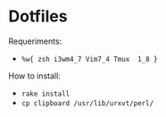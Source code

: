 Dotfiles
========

Requeriments:

*  `%w{ zsh i3wm4_7 Vim7_4 Tmux  1_8 }`

How to install:

* `rake install`
* `cp clipboard /usr/lib/urxvt/perl/`
 

